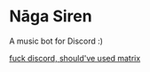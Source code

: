 # Nāga Siren

A music bot for Discord :)

[fuck discord, should've used matrix](https://github.com/relativehysteria/naga-rs)

